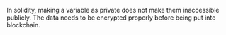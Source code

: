 In solidity, making a variable as private does not make them inaccessible publicly. The data needs to be encrypted properly before being put into blockchain.